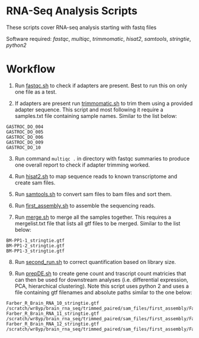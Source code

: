 # RNA-Seq Analysis Scripts

These scripts cover RNA-seq analysis starting with fastq files

Software required:
  *fastqc*,
  *multiqc*,
  *trimmomatic*,
  *hisat2*,
  *samtools*,
  *stringtie*,
  *python2*
  

# Workflow

1. Run [fastqc.sh](https://github.com/willrosenow/RNA-seq/blob/master/fastqc.sh) to check if adapters are present. Best to run this on only one file as a test.

2. If adapters are present run [trimmomatic.sh](https://github.com/willrosenow/RNA-seq/blob/master/trimmomatic.sh) to trim them using a provided adapter sequence. This script and most following it require a samples.txt file containing sample names. Similar to the list below:
```
GASTROC_DO_004
GASTROC_DO_005
GASTROC_DO_006
GASTROC_DO_009
GASTROC_DO_10
```
3. Run command `multiqc .` in directory with fastqc summaries to produce one overall report to check if adapter trimming worked.

4. Run [hisat2.sh](https://github.com/willrosenow/RNA-seq/blob/master/hisat2.sh) to map sequence reads to known transcriptome and create sam files. 

5. Run [samtools.sh](https://github.com/willrosenow/RNA-seq/blob/master/samtools.sh) to convert sam files to bam files and sort them.

6. Run [first_assembly.sh](https://github.com/willrosenow/RNA-seq/blob/master/first_assembly.sh) to assemble the sequencing reads.

7. Run [merge.sh](https://github.com/willrosenow/RNA-seq/blob/master/merge.sh) to merge all the samples together. This requires a mergelist.txt file that lists all gtf files to be merged. Similar to the list below:
```
BM-PP1-1_stringtie.gtf
BM-PP1-2_stringtie.gtf
BM-PP1-3_stringtie.gtf
```

8. Run [second_run.sh](https://github.com/willrosenow/RNA-seq/blob/master/second_run.sh) to correct quantification based on library size.

9. Run [prepDE.sh](https://github.com/willrosenow/RNA-seq/blob/master/prepDE.sh) to create gene count and trascript count matricies that can then be used for downstream analyses (i.e. differential expression, PCA, hierarchical clustering). Note this script uses python 2 and uses a file containing gtf filenames and absolute paths similar to the one below:
```
Farber_R_Brain_RNA_10_stringtie.gtf     /scratch/wr8yp/brain_rna_seq/trimmed_paired/sam_files/first_assembly/Farber_R_Brain_RNA_10_stringtie.gtf
Farber_R_Brain_RNA_11_stringtie.gtf     /scratch/wr8yp/brain_rna_seq/trimmed_paired/sam_files/first_assembly/Farber_R_Brain_RNA_11_stringtie.gtf
Farber_R_Brain_RNA_12_stringtie.gtf     /scratch/wr8yp/brain_rna_seq/trimmed_paired/sam_files/first_assembly/Farber_R_Brain_RNA_12_stringtie.gtf
```

